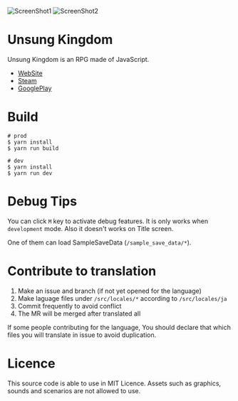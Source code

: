 
![ScreenShot1](public/img/ss/title.png)
![ScreenShot2](public/img/ss/multiple.png)

# Unsung Kingdom

Unsung Kingdom is an RPG made of JavaScript.

- [WebSite](https://unsungkingdom.laineus.com/)
- [Steam](https://store.steampowered.com/app/1344790/Unsung_Kingdom/)
- [GooglePlay](https://unsungkingdom.laineus.com/)

# Build

```
# prod
$ yarn install
$ yarn run build
```

```
# dev
$ yarn install
$ yarn run dev
```

# Debug Tips

You can click `M` key to activate debug features.
It is only works when `development` mode.
Also it doesn't works on Title screen.

One of them can load SampleSaveData (`/sample_save_data/*`).

# Contribute to translation

1. Make an issue and branch (if not yet opened for the language)
2. Make laguage files under `/src/locales/*` according to `/src/locales/ja`
3. Commit frequently to avoid conflict
4. The MR will be merged after translated all

If some people contributing for the language,
You should declare that which files you will translate in issue to avoid duplication.

# Licence

This source code is able to use in MIT Licence.
Assets such as graphics, sounds and scenarios are not allowed to use.
